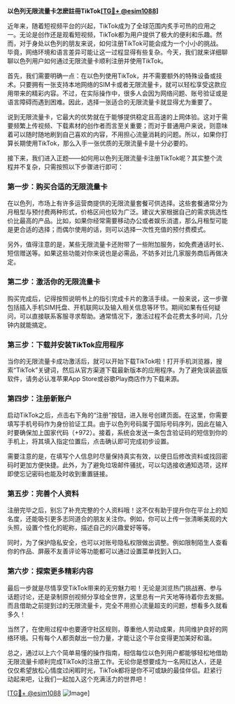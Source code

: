 **以色列无限流量卡怎麽註冊TikTok[[TG💪+ @esim1088](https://t.me/s/esim1088)]**

近年来，随着短视频平台的兴起，TikTok成为了全球范围内炙手可热的应用之一。无论是创作还是观看短视频，TikTok都为用户提供了极大的便利和乐趣。然而，对于身处以色列的朋友来说，如何注册TikTok可能会成为一个小小的挑战。毕竟，网络环境和语言差异可能让这一过程显得有些复杂。今天，我们就来详细聊聊以色列用户如何通过无限流量卡顺利注册并使用TikTok。

首先，我们需要明确一点：在以色列使用TikTok，并不需要额外的特殊设备或技术。只要拥有一张支持本地网络的SIM卡或者无限流量卡，就可以轻松享受这款应用带来的精彩内容。不过，在实际操作中，很多人会因为网络问题、账号验证或是语言障碍而遇到困难。因此，选择一张适合的无限流量卡就显得尤为重要了。

说到无限流量卡，它最大的优势就在于能够提供稳定且高速的上网体验。这对于需要频繁上传视频、下载素材的创作者而言至关重要；而对于普通用户来说，则意味着可以随时随地刷到自己喜欢的内容，不用担心流量消耗的问题。所以，如果你打算长期使用TikTok，那么入手一张优质的无限流量卡是十分必要的。

接下来，我们进入正题——如何用以色列无限流量卡注册TikTok呢？其实整个流程并不复杂，只需按照以下步骤进行即可：

### 第一步：购买合适的无限流量卡

在以色列，市场上有许多运营商提供的无限流量套餐可供选择。这些套餐通常分为月租型与预付费两种形式，价格区间也较为广泛。建议大家根据自己的需求挑选性价比最高的产品。比如，如果你经常需要移动办公或者娱乐消遣，那么月租型可能是更合适的选择；而偶尔使用的话，则可以选择一次性充值的预付费模式。

另外，值得注意的是，某些无限流量卡还附带了一些附加服务，如免费通话时长、短信赠送等。如果这些功能对你来说也是必需品，不妨多对比几家服务商后再做决定。

### 第二步：激活你的无限流量卡

购买完成后，记得按照说明书上的指引完成卡片的激活手续。一般来说，这一步骤包括插入手机SIM托盘、开机联网以及输入相关信息等环节。期间如果有任何疑问，可以直接联系客服寻求帮助。通常情况下，激活过程不会花费太多时间，几分钟内就能搞定。

### 第三步：下载并安装TikTok应用程序

当你的无限流量卡成功激活后，就可以开始下载TikTok啦！打开手机浏览器，搜索“TikTok”关键词，然后从官方渠道下载最新版本的应用程序。为了避免误装盗版软件，请务必认准苹果App Store或谷歌Play商店作为下载来源。

### 第四步：注册新账户

启动TikTok之后，点击右下角的“注册”按钮，进入账号创建页面。在这里，你需要填写手机号码作为身份验证工具。由于以色列号码属于国际号码序列，因此在输入时要确保加上国家代码（+972）。接着，系统会发送一条包含验证码的短信到你的手机上，将其填入指定位置后，点击确认即可完成初步设置。

需要注意的是，在填写个人信息时尽量保持真实有效，以便日后修改资料或找回密码时更加方便快捷。此外，为了避免垃圾邮件骚扰，可以勾选接收通知选项，这样即使忘记密码也能及时收到重置链接。

### 第五步：完善个人资料

注册完毕之后，别忘了补充完整的个人资料哦！这不仅有助于提升你在平台上的知名度，还能吸引更多志同道合的朋友关注你。例如，你可以上传一张清晰美观的大头照，设置个性化的昵称，描述自己的兴趣爱好等等。

同时，为了保护隐私安全，也可以对账号隐私权限做出调整。例如限制陌生人查看你的作品、屏蔽不友善评论等功能都可以通过设置菜单找到入口。

### 第六步：探索更多精彩内容

最后一步就是尽情享受TikTok带来的无穷魅力啦！无论是浏览热门挑战赛、参与话题讨论，还是录制原创视频分享给全世界，这里总有一片天地等待着你去发掘。而且借助之前提到过的无限流量卡，完全不用担心流量超支的问题，想看多久就看多久！

当然了，在使用过程中也要遵守社区规则，尊重他人劳动成果，共同维护良好的网络环境。只有每个人都贡献出一份力量，才能让这个平台变得更加美好和谐。

总之，通过以上六个简单易懂的操作指南，相信每位以色列用户都能够轻松地借助无限流量卡顺利完成TikTok的注册工作。无论你是想要成为一名网红达人，还是仅仅希望放松心情度过闲暇时光，TikTok都将是你不可或缺的最佳伴侣。赶紧行动起来吧，让我们一起加入这个充满活力的世界吧！

[[TG💪+ @esim1088](https://t.me/s/esim1088) ![Image](https://i.postimg.cc/4NQfJmqS/Snipaste-2025-05-13-00-14-12.png)]